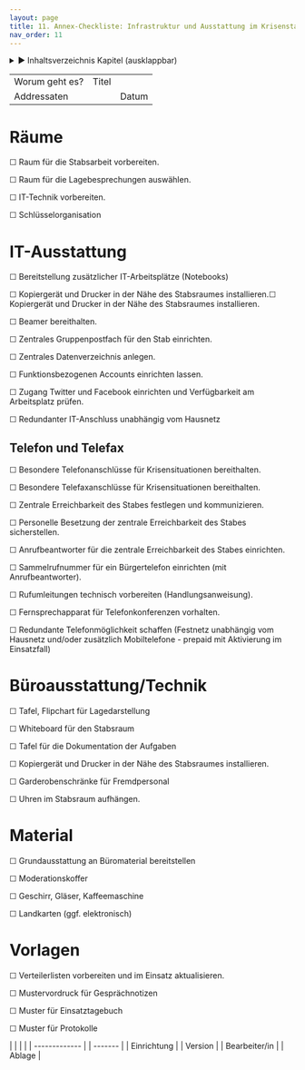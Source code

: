 ```yaml
---
layout: page
title: 11. Annex-Checkliste: Infrastruktur und Ausstattung im Krisenstab
nav_order: 11
---
```

 
<details markdown="block"> 
  <summary> 
      &#9658; Inhaltsverzeichnis Kapitel (ausklappbar) 
  </summary>
 
1. TOC
{:toc}
 </details>
 
   <p></p>
 
 
|                |       |       |
| -------------- | ----- | ----- |
| Worum geht es? | Titel |       |
| Addressaten    |       | Datum |

# Räume

☐ Raum für die Stabsarbeit vorbereiten.

☐ Raum für die Lagebesprechungen auswählen.

☐ IT-Technik vorbereiten.

☐ Schlüsselorganisation

# IT-Ausstattung

☐ Bereitstellung zusätzlicher IT-Arbeitsplätze (Notebooks)

☐ Kopiergerät und Drucker in der Nähe des Stabsraumes installieren.☐
Kopiergerät und Drucker in der Nähe des Stabsraumes installieren.

☐ Beamer bereithalten.

☐ Zentrales Gruppenpostfach für den Stab einrichten.

☐ Zentrales Datenverzeichnis anlegen.

☐ Funktionsbezogenen Accounts einrichten lassen.

☐ Zugang Twitter und Facebook einrichten und Verfügbarkeit am
Arbeitsplatz prüfen.

☐ Redundanter IT-Anschluss unabhängig vom Hausnetz

## Telefon und Telefax

☐ Besondere Telefonanschlüsse für Krisensituationen bereithalten.

☐ Besondere Telefaxanschlüsse für Krisensituationen bereithalten.

☐ Zentrale Erreichbarkeit des Stabes festlegen und kommunizieren.

☐ Personelle Besetzung der zentrale Erreichbarkeit des Stabes
sicherstellen.

☐ Anrufbeantworter für die zentrale Erreichbarkeit des Stabes
einrichten.

☐ Sammelrufnummer für ein Bürgertelefon einrichten (mit
Anrufbeantworter).

☐ Rufumleitungen technisch vorbereiten (Handlungsanweisung).

☐ Fernsprechapparat für Telefonkonferenzen vorhalten.

☐ Redundante Telefonmöglichkeit schaffen (Festnetz unabhängig vom
Hausnetz und/oder zusätzlich Mobiltelefone - prepaid mit Aktivierung im
Einsatzfall)

# Büroausstattung/Technik

☐ Tafel, Flipchart für Lagedarstellung

☐ Whiteboard für den Stabsraum

☐ Tafel für die Dokumentation der Aufgaben

☐ Kopiergerät und Drucker in der Nähe des Stabsraumes installieren.

☐ Garderobenschränke für Fremdpersonal

☐ Uhren im Stabsraum aufhängen.

# Material

☐ Grundausstattung an Büromaterial bereitstellen

☐ Moderationskoffer

☐ Geschirr, Gläser, Kaffeemaschine

☐ Landkarten (ggf. elektronisch)

# Vorlagen

☐ Verteilerlisten vorbereiten und im Einsatz aktualisieren.

☐ Mustervordruck für Gesprächnotizen

☐ Muster für Einsatztagebuch

☐ Muster für Protokolle

|               |  |         |
| ------------- |  | ------- |
| Einrichtung   |  | Version |
| Bearbeiter/in |  | Ablage  |

<div class="section fnlist" data-role="doc-footnotes">

</div>
